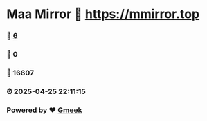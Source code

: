 # Maa Mirror :link: https://mmirror.top 
### :page_facing_up: [6](https://mmirror.top/tag.html) 
### :speech_balloon: 0 
### :hibiscus: 16607 
### :alarm_clock: 2025-04-25 22:11:15 
### Powered by :heart: [Gmeek](https://github.com/Meekdai/Gmeek)
